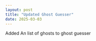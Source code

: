 ```yaml
---
layout: post
title: "Updated Ghost Guesser"
date: 2025-03-03
---
```

Added An list of ghosts to ghost guesser